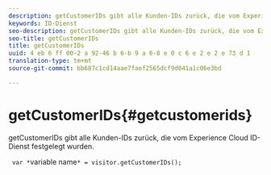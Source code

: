 ```yaml
---
description: getCustomerIDs gibt alle Kunden-IDs zurück, die vom Experience Cloud ID-Dienst festgelegt wurden.
keywords: ID-Dienst
seo-description: getCustomerIDs gibt alle Kunden-IDs zurück, die vom Experience Cloud ID-Dienst festgelegt wurden.
seo-title: getCustomerIDs
title: getCustomerIDs
uuid: 4 eb 6 ff 00-2 a 92-46 b 6-b 9 a 6-8 e 0 c 6 e 2 e 2 e 73 d 1
translation-type: tm+mt
source-git-commit: bb687c1cd14aae7faef2565dcf9d041a1c06e3bd

---
```



# getCustomerIDs{#getcustomerids}

getCustomerIDs gibt alle Kunden-IDs zurück, die vom Experience Cloud ID-Dienst festgelegt wurden.

<!--
Is there anything else we can say about this??
-->

` var *`variable name`* = visitor.getCustomerIDs();`
